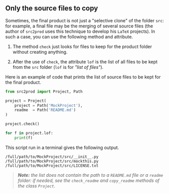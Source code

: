 Only the source files to copy
-----------------------------

Sometimes, the final product is not just a "selective clone" of the folder `src`: for example, a final file may be the merging of several source files (the author of `src2prod` uses this technique to develop his `LaTeX` projects). In such a case, you can use the following method and attribute.

  1. The method `check` just looks for files to keep for the product folder without creating anything.

  1. After the use of `check`, the attribute `lof` is the list of all files to be kept from the `src` folder (`lof` is for *"list of files"*).

Here is an example of code that prints the list of source files to be kept for the final product.

~~~python
from src2prod import Project, Path

project = Project(
    project = Path('MockProject'),
    readme  = Path('README.md')
)

project.check()

for f in project.lof:
    print(f)
~~~

This script run in a terminal gives the following output.

~~~
/full/path/to/MockProject/src/__init__.py
/full/path/to/MockProject/src/mockthis.py
/full/path/to/MockProject/src/LICENSE.txt
~~~


> ***Note:*** *the list does not contain the path to a `README.md` file or a `readme` folder: if needed, see the `check_readme` and `copy_readme` methods of the class `Project`.*

